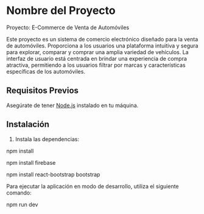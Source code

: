 # Nombre del Proyecto

Proyecto: E-Commerce de Venta de Automóviles

Este proyecto es un sistema de comercio electrónico diseñado para la venta de automóviles. Proporciona a los usuarios una plataforma intuitiva y segura para explorar, comparar y comprar una amplia variedad de vehículos. La interfaz de usuario está centrada en brindar una experiencia de compra atractiva, permitiendo a los usuarios filtrar por marcas y características específicas de los automóviles.

## Requisitos Previos

Asegúrate de tener [Node.js](https://nodejs.org/) instalado en tu máquina.

## Instalación





1. Instala las dependencias:

npm install

npm install firebase

npm install react-bootstrap bootstrap



Para ejecutar la aplicación en modo de desarrollo, utiliza el siguiente comando:

npm run dev



